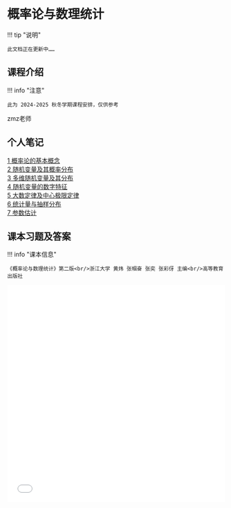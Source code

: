 # 概率论与数理统计

!!! tip "说明"

    此文档正在更新中……

## 课程介绍

!!! info "注意"

    此为 2024-2025 秋冬学期课程安排，仅供参考

zmz老师

## 个人笔记

[1 概率论的基本概念](./chapter_1.md)<br/>
[2 随机变量及其概率分布](./chapter_2.md)<br/>
[3 多维随机变量及其分布](./chapter_3.md)<br/>
[4 随机变量的数字特征](./chapter_4.md)<br/>
[5 大数定律及中心极限定律](./chapter_5.md)<br/>
[6 统计量与抽样分布](./chapter_6.md)<br/>
[7 参数估计](./chapter_7.md)

## 课本习题及答案

!!! info "课本信息"

    《概率论与数理统计》第二版<br/>浙江大学 黄炜 张帼奋 张奕 张彩伢 主编<br/>高等教育出版社

<embed src="../../../file/prob_theo_and_math_stat/prob_math_doc1.pdf" type="application/pdf" width="100%" height="500">